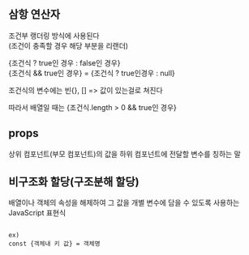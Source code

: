 ## 삼항 연산자
조건부 랭더링 방식에 사용된다   
(조건이 충족할 경우 해당 부분을 리랜더)

{조건식 ? true인 경우 : false인 경우}   
{조건식 && true인 경우} = {조건식 ? true인경우 : null}

조건식의 변수에는 빈{}, [] => 값이 있는걸로 쳐진다

따라서 배열일 때는
{조건식.length > 0 && true인 경우}

## props
상위 컴포넌트(부모 컴포넌트)의 값을 하위 컴포넌트에 전달할 변수를 칭하는 말

## 비구조화 할당(구조분해 할당)
배열이나 객체의 속성을 해제하여 그 값을 개별 변수에 담을 수 있도록 사용하는 JavaScript 표현식

```text

ex)
const {객체내 키 값} = 객체명

```













